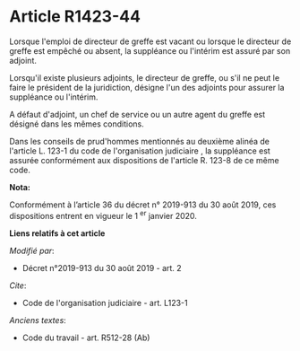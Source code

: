 # Article R1423-44

Lorsque l'emploi de directeur de greffe est vacant ou lorsque le directeur de greffe est empêché ou absent, la suppléance ou
l'intérim est assuré par son adjoint.

Lorsqu'il existe plusieurs adjoints, le directeur de greffe, ou s'il ne peut le faire le président de la juridiction, désigne
l'un des adjoints pour assurer la suppléance ou l'intérim.

A défaut d'adjoint, un chef de service ou un autre agent du greffe est désigné dans les mêmes conditions.

Dans les conseils de prud'hommes mentionnés au  deuxième alinéa de l'article L. 123-1 du code de l'organisation judiciaire ,
la suppléance est assurée conformément aux dispositions de l'article R. 123-8 de ce même code.

**Nota:**

Conformément à l’article 36 du décret n° 2019-913 du 30 août 2019, ces dispositions entrent en vigueur le 1
  <sup>er</sup> janvier 2020.

**Liens relatifs à cet article**

_Modifié par_:

  - Décret n°2019-913 du 30 août 2019 - art. 2

_Cite_:

  - Code de l'organisation judiciaire - art. L123-1

_Anciens textes_:

  - Code du travail - art. R512-28 (Ab)
